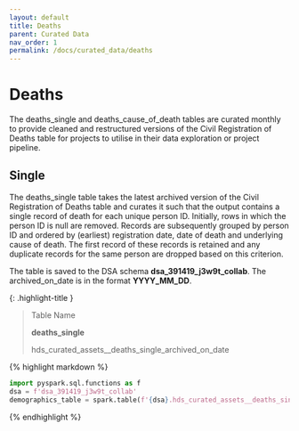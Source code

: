 ```yaml
---
layout: default
title: Deaths
parent: Curated Data
nav_order: 1
permalink: /docs/curated_data/deaths
---
```


# Deaths

The deaths_single and deaths_cause_of_death tables are curated monthly to provide cleaned and restructured versions of the Civil Registration of Deaths table for projects to utilise in their data exploration or project pipeline. 

## Single

The deaths_single table takes the latest archived version of the Civil Registration of Deaths table and curates it such that the output contains a single record of death for each unique person ID. Initially, rows in which the person ID is null are removed. Records are subsequently grouped by person ID and ordered by (earliest) registration date, date of death and underlying cause of death. The first record of these records is retained and any duplicate records for the same person are dropped based on this criterion. 

The table is saved to the DSA schema **dsa_391419_j3w9t_collab**. The archived_on_date is in the format **YYYY_MM_DD**.

{: .highlight-title }
> Table Name
>
> 
> **deaths_single**
> >
> hds_curated_assets__deaths_single_archived_on_date
>


{% highlight markdown %}
```python
import pyspark.sql.functions as f
dsa = f'dsa_391419_j3w9t_collab'
demographics_table = spark.table(f'{dsa}.hds_curated_assets__deaths_single_2024_10_01')
```
{% endhighlight %}

